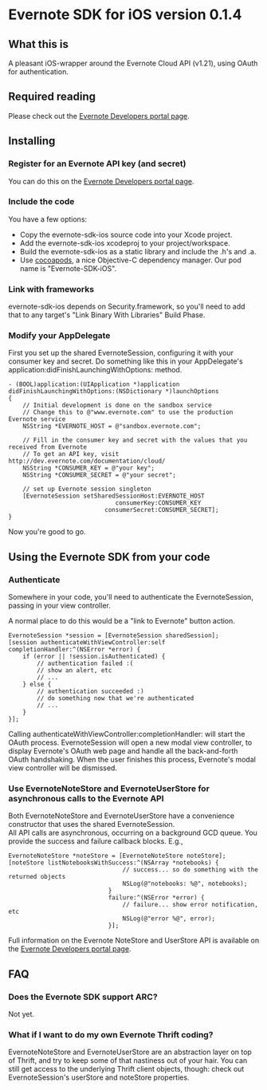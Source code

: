 Evernote SDK for iOS version 0.1.4
=========================================

What this is
------------
A pleasant iOS-wrapper around the Evernote Cloud API (v1.21), using OAuth for authentication. 

Required reading
----------------
Please check out the [Evernote Developers portal page](http://dev.evernote.com/documentation/cloud/).

Installing 
----------

### Register for an Evernote API key (and secret)

You can do this on the [Evernote Developers portal page](http://dev.evernote.com/documentation/cloud/).

### Include the code

You have a few options:

- Copy the evernote-sdk-ios source code into your Xcode project.
- Add the evernote-sdk-ios xcodeproj to your project/workspace.
- Build the evernote-sdk-ios as a static library and include the .h's and .a.
- Use [cocoapods](http://cocoapods.org), a nice Objective-C dependency manager. Our pod name is "Evernote-SDK-iOS".

### Link with frameworks

evernote-sdk-ios depends on Security.framework, so you'll need to add that to any target's "Link Binary With Libraries" Build Phase.

### Modify your AppDelegate

First you set up the shared EvernoteSession, configuring it with your consumer key and secret. Do something like this in your AppDelegate's application:didFinishLaunchingWithOptions: method.

    - (BOOL)application:(UIApplication *)application didFinishLaunchingWithOptions:(NSDictionary *)launchOptions
    {
        // Initial development is done on the sandbox service
        // Change this to @"www.evernote.com" to use the production Evernote service
        NSString *EVERNOTE_HOST = @"sandbox.evernote.com";
    
        // Fill in the consumer key and secret with the values that you received from Evernote
        // To get an API key, visit http://dev.evernote.com/documentation/cloud/
        NSString *CONSUMER_KEY = @"your key";
        NSString *CONSUMER_SECRET = @"your secret";
    
        // set up Evernote session singleton
        [EvernoteSession setSharedSessionHost:EVERNOTE_HOST 
                                  consumerKey:CONSUMER_KEY 
                               consumerSecret:CONSUMER_SECRET];    
    }

Now you're good to go.

Using the Evernote SDK from your code
-------------------------------------

### Authenticate

Somewhere in your code, you'll need to authenticate the EvernoteSession, passing in your view controller.

A normal place to do this would be a "link to Evernote" button action.

    EvernoteSession *session = [EvernoteSession sharedSession];
    [session authenticateWithViewController:self completionHandler:^(NSError *error) {
        if (error || !session.isAuthenticated) {
            // authentication failed :(
            // show an alert, etc
            // ...
        } else {
            // authentication succeeded :)
            // do something now that we're authenticated
            // ... 
        } 
    }];

Calling authenticateWithViewController:completionHandler: will start the OAuth process. EvernoteSession will open a new modal view controller, to display Evernote's OAuth web page and handle all the back-and-forth OAuth handshaking. When the user finishes this process, Evernote's modal view controller will be dismissed.

### Use EvernoteNoteStore and EvernoteUserStore for asynchronous calls to the Evernote API

Both EvernoteNoteStore and EvernoteUserStore have a convenience constructor that uses the shared EvernoteSession.  
All API calls are asynchronous, occurring on a background GCD queue. You provide the success and failure callback blocks.
E.g.,

    EvernoteNoteStore *noteStore = [EvernoteNoteStore noteStore];
    [noteStore listNotebooksWithSuccess:^(NSArray *notebooks) {
                                    // success... so do something with the returned objects
                                    NSLog(@"notebooks: %@", notebooks);
                                }
                                failure:^(NSError *error) {
                                    // failure... show error notification, etc
                                    NSLog(@"error %@", error);                                            
                                }];
                                
Full information on the Evernote NoteStore and UserStore API is available on the [Evernote Developers portal page](http://dev.evernote.com/documentation/cloud/).

FAQ
---

### Does the Evernote SDK support ARC?

Not yet.

### What if I want to do my own Evernote Thrift coding?

EvernoteNoteStore and EvernoteUserStore are an abstraction layer on top of Thrift, and try to keep some of that nastiness out of your hair.
You can still get access to the underlying Thrift client objects, though: check out EvernoteSession's userStore and noteStore properties.


